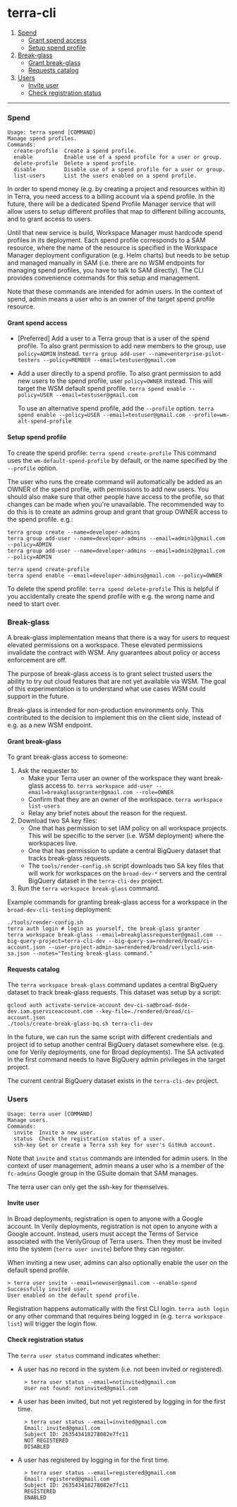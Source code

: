 # terra-cli

1. [Spend](#spend)
    * [Grant spend access](#grant-spend-access)
    * [Setup spend profile](#setup-spend-profile)
2. [Break-glass](#break-glass)
    * [Grant break-glass](#grant-break-glass)
    * [Requests catalog](#requests-catalog)
3. [Users](#users)
    * [Invite user](#invite-user)
    * [Check registration status](#check-registration-status)

-----

### Spend

```
Usage: terra spend [COMMAND]
Manage spend profiles.
Commands:
  create-profile  Create a spend profile.
  enable          Enable use of a spend profile for a user or group.
  delete-profile  Delete a spend profile.
  disable         Disable use of a spend profile for a user or group.
  list-users      List the users enabled on a spend profile.
```

In order to spend money (e.g. by creating a project and resources within it) in
Terra, you need access to a billing account via a spend profile. In the future,
there will be a dedicated Spend Profile Manager service that will allow users to
setup different profiles that map to different billing accounts, and to grant
access to users.

Until that new service is build, Workspace Manager must hardcode spend profiles
in its deployment. Each spend profile corresponds to a SAM resource, where the
name of the resource is specified in the Workspace Manager deployment configuration
(e.g. Helm charts) but needs to be setup and managed manually in SAM (i.e. there
are no WSM endpoints for managing spend profiles, you have to talk to SAM directly).
The CLI provides convenience commands for this setup and management.

Note that these commands are intended for admin users. In the context of spend,
admin means a user who is an owner of the target spend profile resource.

#### Grant spend access

- [Preferred] Add a user to a Terra group that is a user of the spend profile.
  To also grant permission to add new members to the group, use `policy=ADMIN`
  instead.
  `terra group add-user --name=enterprise-pilot-testers --policy=MEMBER --email=testuser@gmail.com`

- Add a user directly to a spend profile. To also grant permission to add new
  users to the spend profile, user `policy=OWNER` instead. This will target the 
  WSM default spend profile.
  `terra spend enable --policy=USER --email=testuser@gmail.com`

  To use an alternative spend profile, add the `--profile` option.
  `terra spend enable --policy=USER --email=testuser@gmail.com --profile=wm-alt-spend-profile`

#### Setup spend profile

To create the spend profile:
`terra spend create-profile`
This command uses the `wm-default-spend-profile` by default, or the name specified
by the `--profile` option.

The user who runs the create command will automatically be added as an OWNER of
the spend profile, with permissions to add new users. You should also make sure
that other people have access to the profile, so that changes can be made when
you're unavailable. The recommended way to do this is to create an admins group
and grant that group OWNER access to the spend profile. e.g.:

```
terra group create --name=developer-admins
terra group add-user --name=developer-admins --email=admin1@gmail.com --policy=ADMIN
terra group add-user --name=developer-admins --email=admin2@gmail.com --policy=ADMIN

terra spend create-profile
terra spend enable --email=developer-admins@gmail.com --policy=OWNER
```

To delete the spend profile:
`terra spend delete-profile`
This is helpful if you accidentally create the spend profile with e.g. the wrong
name and need to start over.

### Break-glass

A break-glass implementation means that there is a way for users to request
elevated permissions on a workspace. These elevated permissions invalidate the
contract with WSM. Any guarantees about policy or access enforcement are off.

The purpose of break-glass access is to grant select trusted users the ability
to try out cloud features that are not yet available via WSM. The goal of this
experimentation is to understand what use cases WSM could support in the future.

Break-glass is intended for non-production environments only. This contributed
to the decision to implement this on the client side, instead of e.g. as a new
WSM endpoint.

#### Grant break-glass

To grant break-glass access to someone:

1. Ask the requester to:
    - Make your Terra user an owner of the workspace they want break-glass
      access to.
      `terra workspace add-user --email=breakglassgranter@gmail.com --role=OWNER`
    - Confirm that they are an owner of the workspace.
      `terra workspace list-users`
    - Relay any brief notes about the reason for the request.
2. Download two SA key files:
    - One that has permission to set IAM policy on all workspace projects. This
      will be specific to the server (i.e. WSM deployment) where the workspaces
      live.
    - One that has permission to update a central BigQuery dataset that tracks
      break-glass requests.
    - The `tools/render-config.sh` script downloads two SA key files that will
      work for workspaces on the `broad-dev-*` servers and the central BigQuery
      dataset in the `terra-cli-dev` project.
3. Run the `terra workspace break-glass` command.

Example commands for granting break-glass access for a workspace in
the `broad-dev-cli-testing` deployment:

```
./tools/render-config.sh
terra auth login # login as yourself, the break-glass granter
terra workspace break-glass --email=breakglassrequester@gmail.com --big-query-project=terra-cli-dev --big-query-sa=rendered/broad/ci-account.json --user-project-admin-sa=rendered/broad/verilycli-wsm-sa.json --notes="Testing break-glass command."
```

#### Requests catalog

The `terra workspace break-glass` command updates a central BigQuery dataset to
track break-glass requests. This dataset was setup by a script:

```
gcloud auth activate-service-account dev-ci-sa@broad-dsde-dev.iam.gserviceaccount.com --key-file=./rendered/broad/ci-account.json
./tools/create-break-glass-bq.sh terra-cli-dev
```

In the future, we can run the same script with different credentials and project
id to setup another central BigQuery dataset somewhere else. (e.g. one for
Verily deployments, one for Broad deployments). The SA activated in the first
command needs to have BigQuery admin privileges in the target project.

The current central BigQuery dataset exists in the `terra-cli-dev` project.

### Users

```
Usage: terra user [COMMAND]
Manage users.
Commands:
  invite  Invite a new user.
  status  Check the registration status of a user.
  ssh-key Get or create a Terra ssh key for user's GitHub account.
```

Note that `invite` and `status` commands are intended for admin users. In the
context of user management, admin means a user who is a member of
the `fc-admins` Google group in the GSuite domain that SAM manages.

The terra user can only get the ssh-key for themselves.

#### Invite user

In Broad deployments, registration is open to anyone with a Google account. In
Verily deployments, registration is not open to anyone with a Google account.
Instead, users must accept the Terms of Service associated with the VerilyGroup
of Terra users. Then they must be invited into the system (`terra user invite`)
before they can register.

When inviting a new user, admins can also optionally enable the user on the
default spend profile.

```
> terra user invite --email=newuser@gmail.com --enable-spend
Successfully invited user.
User enabled on the default spend profile.
```

Registration happens automatically with the first CLI login. `terra auth login`
or any other command that requires being logged in (e.g. `terra workspace list`)
will trigger the login flow.

#### Check registration status

The `terra user status` command indicates whether:

- A user has no record in the system (i.e. not been invited or registered).
    ```
      > terra user status --email=notinvited@gmail.com
      User not found: notinvited@gmail.com
    ```
- A user has been invited, but not yet registered by logging in for the first
  time.
    ```
      > terra user status --email=invited@gmail.com
      Email: invited@gmail.com
      Subject ID: 263543418278082e7fc11
      NOT REGISTERED
      DISABLED
    ```
- A user has registered by logging in for the first time.
    ```
      > terra user status --email=registered@gmail.com
      Email: registered@gmail.com
      Subject ID: 263543418278082e7fc11
      REGISTERED
      ENABLED
    ```
